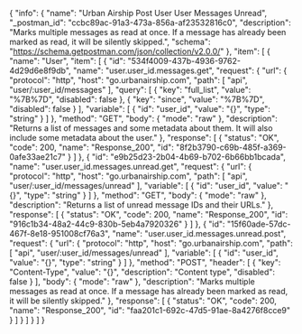 {
  "info": {
    "name": "Urban Airship Post User User Messages Unread",
    "_postman_id": "ccbc89ac-91a3-473a-856a-af23532816c0",
    "description": "Marks multiple messages as read at once. If a message has already been marked as read, it will be silently skipped.",
    "schema": "https://schema.getpostman.com/json/collection/v2.0.0/"
  },
  "item": [
    {
      "name": "User",
      "item": [
        {
          "id": "534f4009-437b-4936-9762-4d29d6e8f9db",
          "name": "user.user_id.messages.get",
          "request": {
            "url": {
              "protocol": "http",
              "host": "go.urbanairship.com",
              "path": [
                "api",
                "user/:user_id/messages"
              ],
              "query": [
                {
                  "key": "full_list",
                  "value": "%7B%7D",
                  "disabled": false
                },
                {
                  "key": "since",
                  "value": "%7B%7D",
                  "disabled": false
                }
              ],
              "variable": [
                {
                  "id": "user_id",
                  "value": "{}",
                  "type": "string"
                }
              ]
            },
            "method": "GET",
            "body": {
              "mode": "raw"
            },
            "description": "Returns a list of messages and some metadata about them. It will also include some metadata about the user."
          },
          "response": [
            {
              "status": "OK",
              "code": 200,
              "name": "Response_200",
              "id": "8f2b3790-c69b-485f-a369-0afe33ae21c7"
            }
          ]
        },
        {
          "id": "e9b25d23-2b04-4b69-b702-6b66bb1bcada",
          "name": "user.user_id.messages.unread.get",
          "request": {
            "url": {
              "protocol": "http",
              "host": "go.urbanairship.com",
              "path": [
                "api",
                "user/:user_id/messages/unread"
              ],
              "variable": [
                {
                  "id": "user_id",
                  "value": "{}",
                  "type": "string"
                }
              ]
            },
            "method": "GET",
            "body": {
              "mode": "raw"
            },
            "description": "Returns a list of unread message IDs and their URLs."
          },
          "response": [
            {
              "status": "OK",
              "code": 200,
              "name": "Response_200",
              "id": "916c1b34-48a2-44c9-830b-5eb4a7920326"
            }
          ]
        },
        {
          "id": "15f60ade-57dc-467f-8e18-951008cf76a3",
          "name": "user.user_id.messages.unread.post",
          "request": {
            "url": {
              "protocol": "http",
              "host": "go.urbanairship.com",
              "path": [
                "api",
                "user/:user_id/messages/unread"
              ],
              "variable": [
                {
                  "id": "user_id",
                  "value": "{}",
                  "type": "string"
                }
              ]
            },
            "method": "POST",
            "header": [
              {
                "key": "Content-Type",
                "value": "{}",
                "description": "Content type",
                "disabled": false
              }
            ],
            "body": {
              "mode": "raw"
            },
            "description": "Marks multiple messages as read at once. If a message has already been marked as read, it will be silently skipped."
          },
          "response": [
            {
              "status": "OK",
              "code": 200,
              "name": "Response_200",
              "id": "faa201c1-692c-47d5-91ae-8a4276f8cce9"
            }
          ]
        }
      ]
    }
  ]
}